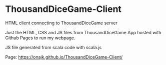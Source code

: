 # ThousandDiceGame-Client
HTML client connecting to ThousandDiceGame server

Just the HTML, CSS and JS files from ThousandDiceGame App hosted with Github Pages to run my webpage.

JS file generated from scala code with scala.js

Page: https://onajk.github.io/ThousandDiceGame-Client/
